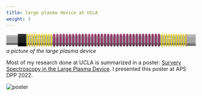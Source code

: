 ```yaml
---
title: large plasma device at UCLA
weight: 3
---
```


![lapd](/lapd.png)
_a picture of the large plasma device_

Most of my research done at UCLA is summarized in a poster:
[Survery Spectroscopy in the Large Plasma Device](/poster.pdf).
I presented this poster at APS DPP 2022.

![poster](/poster-1.png)